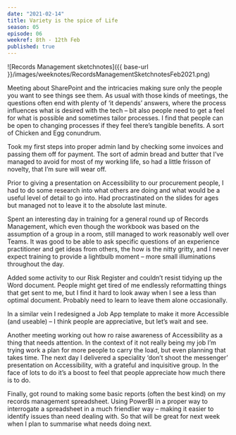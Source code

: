 ```yaml
---
date: "2021-02-14"
title: Variety is the spice of Life
season: 05
episode: 06
weekref: 8th - 12th Feb
published: true
---
```


![Records Management sketchnotes]({{ base-url }}/images/weeknotes/RecordsManagementSketchnotesFeb2021.png)


Meeting about SharePoint and the intricacies making sure only the people you want to see things see them. As usual with those kinds of meetings, the questions often end with plenty of ‘it depends’ answers, where the process influences what is desired with the tech – bit also people need to get a feel for what is possible and sometimes tailor processes. I find that people can be open to changing processes if they feel there’s tangible benefits. A sort of Chicken and Egg conundrum.

Took my first steps into proper admin land by checking some invoices and passing them off for payment. The sort of admin bread and butter that I’ve managed to avoid for most of my working life, so had a little frisson of novelty, that I’m sure will wear off.

Prior to giving a presentation on Accessibility to our procurement people, I had to do some research into what others are doing and what would be a useful level of detail to go into. Had procrastinated on the slides for ages but managed not to leave it to the absolute last minute.

Spent an interesting day in training for a general round up of  Records Management, which even though the workbook was based on the assumption of a group in a room, still managed to work reasonably well over Teams. It was good to be able to ask specific questions of an experience practitioner and get ideas from others, the how is the nitty gritty, and I never expect training to provide a lightbulb moment – more small illuminations throughout the day.

Added some activity to our Risk Register and couldn’t resist tidying up the Word document. People might get tired of me endlessly reformatting things that get sent to me, but I find it hard to look away when I see a less than optimal document. Probably need to learn to leave them alone occasionally. 

In a similar vein I redesigned a Job App template to make it more Accessible (and useable) – I think people are appreciative, but let’s wait and see.

Another meeting working out how ro raise awareness of Accessibility as a thing that needs attention. In the context of it not really being my job I’m trying work a plan for more people to carry the load, but even planning that takes time.  The next day I delivered a speciality ‘don’t shoot the messenger’ presentation on Accessibility, with a grateful and inquisitive group. In the face of lots to do it’s a boost to feel that people appreciate how much there is to do.

Finally, got round to making some basic reports (often the best kind) on my records management spreadsheet. Using PowerBI in a proper way to interrogate a spreadsheet in a much friendlier way – making it easier to identify issues than need dealing with. So that will be great for next week when I plan to summarise what needs doing next.


